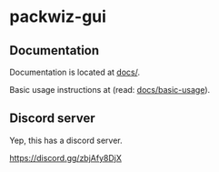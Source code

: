 # packwiz-gui

## Documentation

Documentation is located at [docs/](./docs).

Basic usage instructions at (read: [docs/basic-usage](./docs/basic-usage.md)).

## Discord server

Yep, this has a discord server.

https://discord.gg/zbjAfy8DjX

<!-- Spank me daddy exo -->
